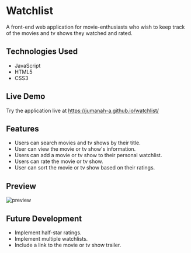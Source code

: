 # Watchlist

A front-end web application for movie-enthusiasts who wish to keep track of the movies and tv shows they watched and rated.

## Technologies Used

- JavaScript
- HTML5
- CSS3


## Live Demo

Try the application live at https://jumanah-a.github.io/watchlist/

## Features

- Users can search movies and tv shows by their title.
- User can view the movie or tv show's information.
- Users can add a movie or tv show to their personal watchlist. 
- Users can rate the movie or tv show.
- User can sort the movie or tv show based on their ratings.

## Preview
![preview](https://user-images.githubusercontent.com/52221756/135176706-3bc20681-80f2-4917-ab95-fc2e8a4c21bd.gif)



## Future Development
- Implement half-star ratings.
- Implement multiple watchlists.
- Include a link to the movie or tv show trailer.
